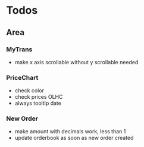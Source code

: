 # Todos

## Area

### MyTrans

- make x axis scrollable without y scrollable needed

### PriceChart

- check color
- check prices OLHC
- always tooltip date

### New Order

- make amount with decimals work, less than 1
- update orderbook as soon as new order created
